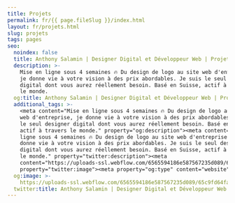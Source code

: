 ```yaml
---
title: Projets
permalink: fr/{{ page.fileSlug }}/index.html
layout: fr/projets.html
slug: projets
tags: pages
seo:
  noindex: false
  title: Anthony Salamin | Designer Digital et Développeur Web | Projets
  description: >-
    Mise en ligne sous 4 semaines 🔥 Du design de logo au site web d'entreprise,
    je donne vie à votre vision à des prix abordables. Je suis le seul designer
    digital dont vous aurez réellement besoin. Basé en Suisse, actif à travers
    le monde.
  og:title: Anthony Salamin | Designer Digital et Développeur Web | Projets
  additional_tags: >-
    <meta content="Mise en ligne sous 4 semaines 🔥 Du design de logo au site
    web d'entreprise, je donne vie à votre vision à des prix abordables. Je suis
    le seul designer digital dont vous aurez réellement besoin. Basé en Suisse,
    actif à travers le monde." property="og:description"><meta content="Mise en
    ligne sous 4 semaines 🔥 Du design de logo au site web d'entreprise, je
    donne vie à votre vision à des prix abordables. Je suis le seul designer
    digital dont vous aurez réellement besoin. Basé en Suisse, actif à travers
    le monde." property="twitter:description"><meta
    content="https://uploads-ssl.webflow.com/6565594186e587567235d089/65c9fd64fac437c9bcd61ca7_opengraph%20fr.jpg"
    property="twitter:image"><meta property="og:type" content="website">
  og:image: >-
    https://uploads-ssl.webflow.com/6565594186e587567235d089/65c9fd64fac437c9bcd61ca7_opengraph%20fr.jpg
  twitter:title: Anthony Salamin | Designer Digital et Développeur Web | Projets
---
```




